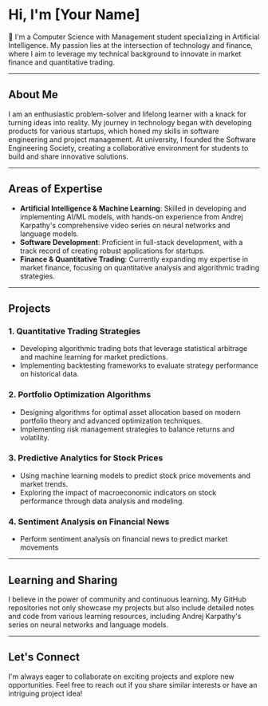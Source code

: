 # Hi, I'm [Your Name]

👋 I'm a Computer Science with Management student specializing in Artificial Intelligence. My passion lies at the intersection of technology and finance, where I aim to leverage my technical background to innovate in market finance and quantitative trading.

---

## About Me

I am an enthusiastic problem-solver and lifelong learner with a knack for turning ideas into reality. My journey in technology began with developing products for various startups, which honed my skills in software engineering and project management. At university, I founded the Software Engineering Society, creating a collaborative environment for students to build and share innovative solutions.

---

## Areas of Expertise

- **Artificial Intelligence & Machine Learning**: Skilled in developing and implementing AI/ML models, with hands-on experience from Andrej Karpathy's comprehensive video series on neural networks and language models.
- **Software Development**: Proficient in full-stack development, with a track record of creating robust applications for startups.
- **Finance & Quantitative Trading**: Currently expanding my expertise in market finance, focusing on quantitative analysis and algorithmic trading strategies.

---

## Projects

### 1. Quantitative Trading Strategies
- Developing algorithmic trading bots that leverage statistical arbitrage and machine learning for market predictions.
- Implementing backtesting frameworks to evaluate strategy performance on historical data.

### 2. Portfolio Optimization Algorithms
- Designing algorithms for optimal asset allocation based on modern portfolio theory and advanced optimization techniques.
- Implementing risk management strategies to balance returns and volatility.

### 3. Predictive Analytics for Stock Prices
- Using machine learning models to predict stock price movements and market trends.
- Exploring the impact of macroeconomic indicators on stock performance through data analysis and modeling.

### 4. Sentiment Analysis on Financial News
- Perform sentiment analysis on financial news to predict market movements

---

## Learning and Sharing

I believe in the power of community and continuous learning. My GitHub repositories not only showcase my projects but also include detailed notes and code from various learning resources, including Andrej Karpathy's series on neural networks and language models.

---

## Let's Connect

I'm always eager to collaborate on exciting projects and explore new opportunities. Feel free to reach out if you share similar interests or have an intriguing project idea!
